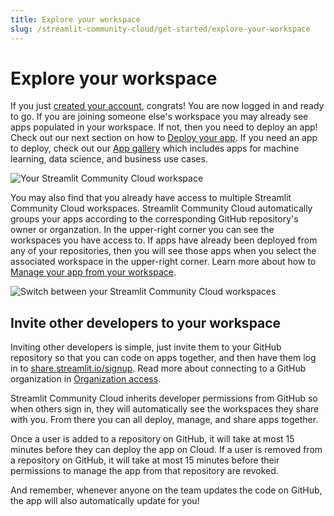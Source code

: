 ```yaml
---
title: Explore your workspace
slug: /streamlit-community-cloud/get-started/explore-your-workspace
---
```


# Explore your workspace

If you just [created your account](/streamlit-community-cloud/get-started/create-your-account), congrats! You are now logged in and ready to go. If you are joining someone else's workspace you may already see apps populated in your workspace. If not, then you need to deploy an app! Check out our next section on how to [Deploy your app](/streamlit-community-cloud/deploy-your-app). If you need an app to deploy, check out our <a href="https://streamlit.io/gallery" target="_blank">App gallery</a> which includes apps for machine learning, data science, and business use cases.

![Your Streamlit Community Cloud workspace](/images/streamlit-community-cloud/workspace-empty.png)

You may also find that you already have access to multiple Streamlit Community Cloud workspaces. Streamlit Community Cloud automatically groups your apps according to the corresponding GitHub repository's owner or organzation. In the upper-right corner you can see the workspaces you have access to. If apps have already been deployed from any of your repositories, then you will see those apps when you select the associated workspace in the upper-right corner. Learn more about how to [Manage your app from your workspace](/streamlit-community-cloud/manage-your-app#manage-your-app-from-your-workspace).

![Switch between your Streamlit Community Cloud workspaces](/images/streamlit-community-cloud/workspace-empty-switch.png)

## Invite other developers to your workspace

Inviting other developers is simple, just invite them to your GitHub repository so that you can code on apps together, and then have them log in to <a href="https://share.streamlit.io/signup" target="_blank">share.streamlit.io/signup</a>. Read more about connecting to a GitHub organization in [Organization access](/streamlit-community-cloud/get-started/connect-your-github-account#organization-access).

Streamlit Community Cloud inherits developer permissions from GitHub so when others sign in, they will automatically see the workspaces they share with you. From there you can all deploy, manage, and share apps together.

<Note>

Once a user is added to a repository on GitHub, it will take at most 15 minutes before they can deploy the app on Cloud. If a user is removed from a repository on GitHub, it will take at most 15 minutes before their permissions to manage the app from that repository are revoked.

</Note>

And remember, whenever anyone on the team updates the code on GitHub, the app will also automatically update for you!
